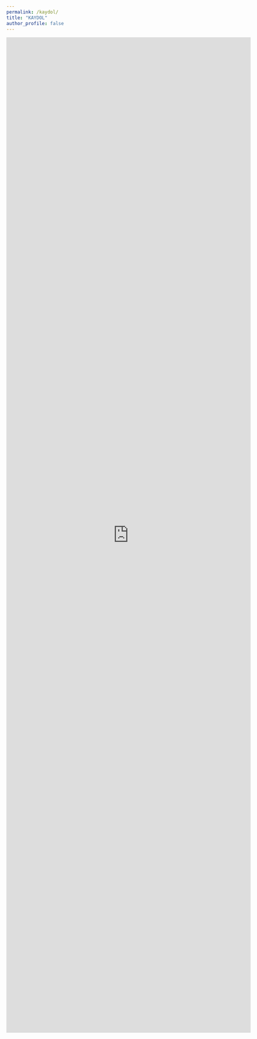```yaml
---
permalink: /kaydol/
title: "KAYDOL"
author_profile: false
---
```

<iframe src="https://docs.google.com/forms/d/e/1FAIpQLScurhY1EG9B3TTcK2k7kpMJr5kgTnMLDfbd9T55ADKUAKyVJg/viewform?embedded=true" width="640" height="2606" frameborder="0" marginheight="0" marginwidth="0">Yükleniyor…</iframe>
